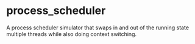 # process_scheduler
A process scheduler simulator that swaps in and out of the running state multiple threads while also doing context switching.
